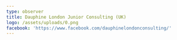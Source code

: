 ```yaml
---
type: observer
title: Dauphine London Junior Consulting (UK)
logo: /assets/uploads/0.png
facebook: 'https://www.facebook.com/dauphinelondonconsulting/'
---
```


